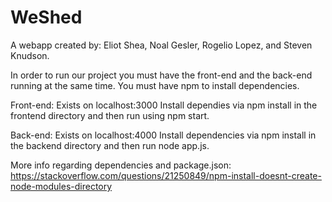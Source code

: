 # WeShed

A webapp created by: Eliot Shea, Noal Gesler, Rogelio Lopez, and Steven Knudson.

In order to run our project you must have the front-end and the back-end running at the same time.
You must have npm to install dependencies.

Front-end: Exists on localhost:3000
Install dependies via npm install in the frontend directory and then run using npm start.

Back-end: Exists on localhost:4000
Install dependencies via npm install in the backend directory and then run node app.js.

More info regarding dependencies and package.json:
https://stackoverflow.com/questions/21250849/npm-install-doesnt-create-node-modules-directory
